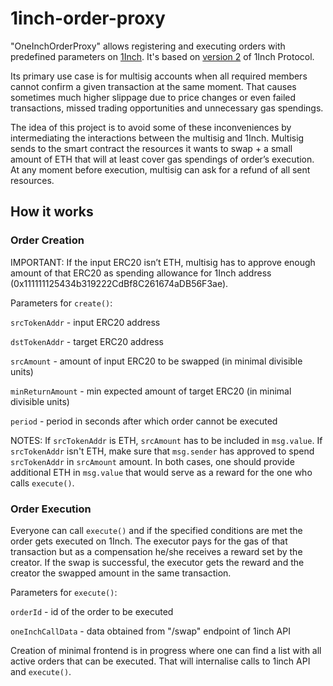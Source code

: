 # 1inch-order-proxy
"OneInchOrderProxy" allows registering and executing orders with predefined parameters on [1Inch](https://1inch.exchange/). It's based on [version 2](https://github.com/1inch-exchange/1inch-v2-contracts) of 1Inch Protocol.

Its primary use case is for multisig accounts when all required members cannot confirm a given transaction at the same moment. That causes sometimes much higher slippage due to price changes or even failed transactions, missed trading opportunities and unnecessary gas spendings.

The idea of this project is to avoid some of these inconveniences by intermediating the interactions between the multisig and 1Inch. Multisig sends to the smart contract the resources it wants to swap + a small amount of ETH that will at least cover gas spendings of order’s execution. At any moment before execution, multisig can ask for a refund of all sent resources.

## How it works

### Order Creation

IMPORTANT: If the input ERC20 isn’t ETH, multisig has to approve enough amount of that ERC20 as spending allowance for 1Inch address (0x111111125434b319222CdBf8C261674aDB56F3ae).

Parameters for `create()`:

`srcTokenAddr` - input ERC20 address

`dstTokenAddr` - target ERC20 address

`srcAmount` - amount of input ERC20 to be swapped (in minimal divisible units)

`minReturnAmount` - min expected amount of target ERC20 (in minimal divisible units)

`period` - period in seconds after which order cannot be executed

NOTES: If `srcTokenAddr` is ETH, `srcAmount` has to be included in `msg.value`. If `srcTokenAddr` isn't ETH, make sure that `msg.sender` has approved to spend `srcTokenAddr` in `srcAmount` amount. In both cases, one should provide additional ETH in `msg.value` that would serve as a reward for the one who calls `execute()`.

### Order Execution

Everyone can call `execute()` and if the specified conditions are met the order gets executed on 1Inch. The executor pays for the gas of that transaction but as a compensation he/she receives a reward set by the creator. If the swap is successful, the executor gets the reward and the creator the swapped amount in the same transaction. 

Parameters for `execute()`:

`orderId` - id of the order to be executed

`oneInchCallData` - data obtained from "/swap" endpoint of 1inch API

Creation of minimal frontend is in progress where one can find a list with all active orders that can be executed. That will internalise calls to 1inch API and `execute()`.
